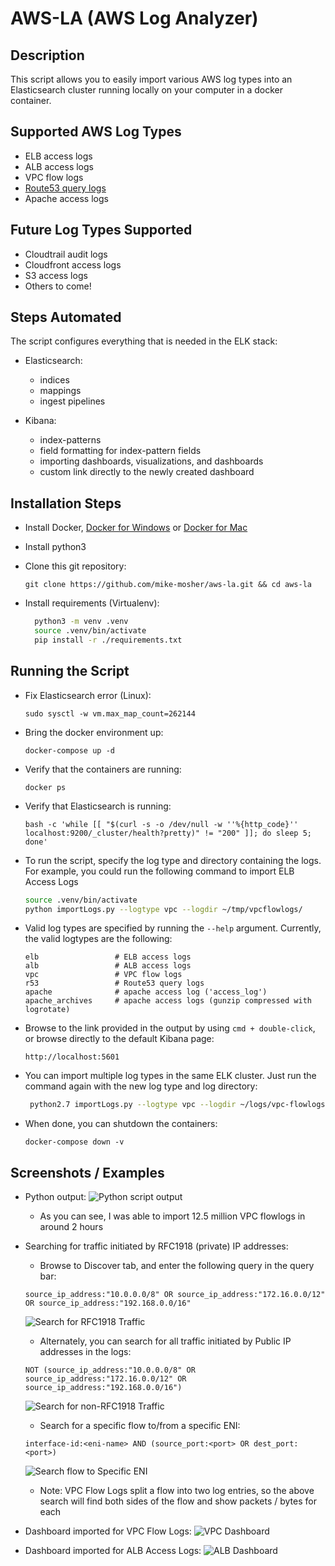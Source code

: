 # AWS-LA (AWS Log Analyzer)

## Description

This script allows you to easily import various AWS log types into an Elasticsearch cluster running locally on your computer in a docker container.

## Supported AWS Log Types

- ELB access logs
- ALB access logs
- VPC flow logs
- [Route53 query logs][r53-query-logs]
- Apache access logs

## Future Log Types Supported

- Cloudtrail audit logs
- Cloudfront access logs
- S3 access logs
- Others to come!

## Steps Automated

The script configures everything that is needed in the ELK stack:

- Elasticsearch:

  - indices
  - mappings
  - ingest pipelines

- Kibana:

  - index-patterns
  - field formatting for index-pattern fields
  - importing dashboards, visualizations, and dashboards
  - custom link directly to the newly created dashboard

## Installation Steps

- Install Docker, [Docker for Windows][docker-for-windows] or [Docker for Mac][docker-for-mac]
- Install python3
- Clone this git repository:

  `git clone https://github.com/mike-mosher/aws-la.git && cd aws-la`

- Install requirements (Virtualenv):

  ``` bash
    python3 -m venv .venv
    source .venv/bin/activate
    pip install -r ./requirements.txt
  ```

## Running the Script

- Fix Elasticsearch error (Linux):

  `sudo sysctl -w vm.max_map_count=262144`

- Bring the docker environment up:

  `docker-compose up -d`

- Verify that the containers are running:

  `docker ps`

- Verify that Elasticsearch is running:

  `bash -c 'while [[ "$(curl -s -o /dev/null -w ''%{http_code}'' localhost:9200/_cluster/health?pretty)" != "200" ]]; do sleep 5; done'`

- To run the script, specify the log type and directory containing the logs. For example, you could run the following command to import ELB Access Logs

  ``` bash
  source .venv/bin/activate
  python importLogs.py --logtype vpc --logdir ~/tmp/vpcflowlogs/
  ```

- Valid log types are specified by running the `--help` argument. Currently, the valid logtypes are the following:

  ``` text
  elb                 # ELB access logs
  alb                 # ALB access logs
  vpc                 # VPC flow logs
  r53                 # Route53 query logs
  apache              # apache access log ('access_log')
  apache_archives     # apache access logs (gunzip compressed with logrotate)
  ```

- Browse to the link provided in the output by using `cmd + double-click`, or browse directly to the default Kibana page:

  `http://localhost:5601`

- You can import multiple log types in the same ELK cluster. Just run the command again with the new log type and log directory:

  ``` bash
   python2.7 importLogs.py --logtype vpc --logdir ~/logs/vpc-flowlogs/
  ```

- When done, you can shutdown the containers:

  `docker-compose down -v`

## Screenshots / Examples

- Python output: ![Python script output][cli-output]

  - As you can see, I was able to import 12.5 million VPC flowlogs in around 2 hours

- Searching for traffic initiated by RFC1918 (private) IP addresses:

  - Browse to Discover tab, and enter the following query in the query bar:

  `source_ip_address:"10.0.0.0/8" OR source_ip_address:"172.16.0.0/12" OR source_ip_address:"192.168.0.0/16"`

  ![Search for RFC1918 Traffic][search-rfc1918]

  - Alternately, you can search for all traffic initiated by Public IP addresses in the logs:

  `NOT (source_ip_address:"10.0.0.0/8" OR source_ip_address:"172.16.0.0/12" OR source_ip_address:"192.168.0.0/16")`

  ![Search for non-RFC1918 Traffic][search-non-rfc1918]

  - Search for a specific flow to/from a specific ENI:

  `interface-id:<eni-name> AND (source_port:<port> OR dest_port:<port>)`

  ![Search flow to Specific ENI][search-eni]

  - Note: VPC Flow Logs split a flow into two log entries, so the above search will find both sides of the flow and show packets / bytes for each

- Dashboard imported for VPC Flow Logs: ![VPC Dashboard][vpc-dashboard]

- Dashboard imported for ALB Access Logs: ![ALB Dashboard][alb-dashboard]

[alb-dashboard]: examples_screenshots/ALB_Dashboard_Screenshots/ALB_Dashboard.jpg?raw=true
[cli-output]: examples_screenshots/VFL_example_12.5m_documents_imported.png?raw=true
[docker-for-mac]: https://docs.docker.com/docker-for-mac/install/#download-docker-for-mac
[docker-for-windows]: https://docs.docker.com/docker-for-windows/install/#download-docker-for-windows
[r53-query-logs]: https://aws.amazon.com/about-aws/whats-new/2017/09/amazon-route-53-announces-support-for-dns-query-logging/
[search-eni]: examples_screenshots/VPC_Dashboard_Screenshots/Search_for_both_sides_of_a_flow_record_for_a_specific_ENI.png?raw=true
[search-non-rfc1918]: examples_screenshots/VPC_Dashboard_Screenshots/Search_for_non_RFC1918_traffic.png?raw=true
[search-rfc1918]: examples_screenshots/VPC_Dashboard_Screenshots/Search_for_RFC1918_traffic.png?raw=true
[vpc-dashboard]: examples_screenshots/VPC_Dashboard_Screenshots/VPC_Flow_Logs_Dashboard.jpg?raw=true
